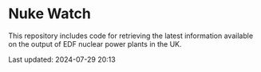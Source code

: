 # Nuke Watch

This repository includes code for retrieving the latest information available on the output of EDF nuclear power plants in the UK.

Last updated: 2024-07-29 20:13